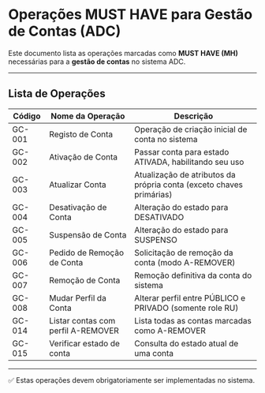 # Operações MUST HAVE para Gestão de Contas (ADC)

Este documento lista as operações marcadas como **MUST HAVE (MH)** necessárias para a **gestão de contas** no sistema ADC.

---

## Lista de Operações

| Código     | Nome da Operação           | Descrição                                                                 |
|------------|----------------------------|---------------------------------------------------------------------------|
| GC-001     | Registo de Conta           | Operação de criação inicial de conta no sistema                          |
| GC-002     | Ativação de Conta          | Passar conta para estado ATIVADA, habilitando seu uso                    |
| GC-003     | Atualizar Conta            | Atualização de atributos da própria conta (exceto chaves primárias)     |
| GC-004     | Desativação de Conta       | Alteração do estado para DESATIVADO                                      |
| GC-005     | Suspensão de Conta         | Alteração do estado para SUSPENSO                                         |
| GC-006     | Pedido de Remoção de Conta | Solicitação de remoção da conta (modo A-REMOVER)                         |
| GC-007     | Remoção de Conta           | Remoção definitiva da conta do sistema                                   |
| GC-008     | Mudar Perfil da Conta      | Alterar perfil entre PÚBLICO e PRIVADO (somente role RU)                 |
| GC-014     | Listar contas com perfil A-REMOVER | Lista todas as contas marcadas como A-REMOVER                      |
| GC-015     | Verificar estado de conta  | Consulta do estado atual de uma conta                                    |

---

✅ Estas operações devem obrigatoriamente ser implementadas no sistema.

